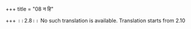 +++
title = "08 न हि"

+++
।।2.8।। No such translation is available. Translation starts from 2.10  
  
